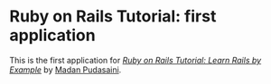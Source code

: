 # Ruby on Rails Tutorial: first application

This is the first application for
[*Ruby on Rails Tutorial: Learn Rails by Example*](http://railstutorial.org/)
by [Madan Pudasaini](http://mpudasaini.com/).